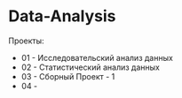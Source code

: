 # Data-Analysis

Проекты:
* 01 - Исследовательский анализ данных
* 02 - Статистический анализ данных
* 03 - Сборный Проект - 1
* 04 - 
